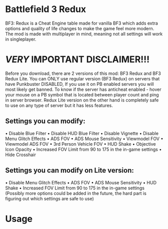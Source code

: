 # Battlefield 3 Redux

BF3: Redux is a Cheat Engine table made for vanilla BF3 which adds extra options and quality of life changes to make the game feel more modern. The mod is made with multiplayer in mind, meaning not all settings will work in singleplayer.

# *VERY* IMPORTANT DISCLAIMER!!!

Before you download, there are 2 versions of this mod: BF3 Redux and BF3 Redux Lite. You can ONLY use regular version (BF3 Redux) on servers that have Punkbuster DISABLED, If you use it on PB enabled servers you will most likely get banned. To know if the server has anticheat enabled - hover your mouse on a PB symbol that is located between player count and ping in server browser. Redux Lite version on the other hand is completely safe to use on any type of server but it has less features.
 
## Settings you can modify:

• Disable Blue Filter
• Disable HUD Blue Filter
• Disable Vignette
• Disable Menu Glitch Effects
• ADS FOV
• ADS Mouse Sensitivity
• Viewmodel FOV
• Viewmodel ADS FOV
• 3rd Person Vehicle FOV
• HUD Shake
• Objective Icon Opacity
• Increased FOV Limit from 90 to 175 in the in-game settings
• Hide Crosshair

## Settings you can modify on Lite version:

• Disable Menu Glitch Effects
• ADS FOV
• ADS Mouse Sensitivity
• HUD Shake
• Increased FOV Limit from 90 to 175 in the in-game settings
(Possibly more options could be added in the future, the hard part is figuring out which settings are safe to use)

# Usage












